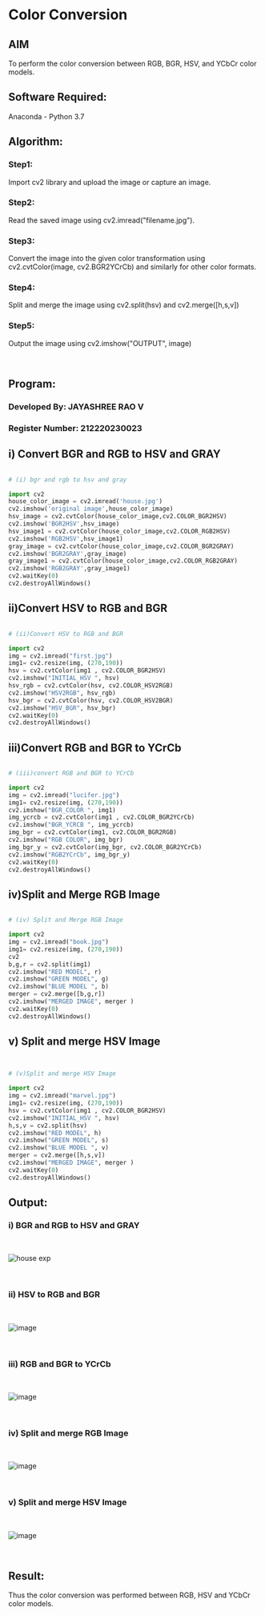 # Color Conversion
## AIM

To perform the color conversion between RGB, BGR, HSV, and YCbCr color models.

## Software Required:
Anaconda - Python 3.7
## Algorithm:

### Step1:
Import cv2 library and upload the image or capture an image.
<br>

### Step2:
Read the saved image using cv2.imread("filename.jpg").
<br>

### Step3:
Convert the image into the given color transformation using cv2.cvtColor(image, cv2.BGR2YCrCb) 
and similarly for other color formats. 
<br>

### Step4:
Split and merge the image using cv2.split(hsv) and cv2.merge([h,s,v]) 
<br>

### Step5:
Output the image using cv2.imshow("OUTPUT", image)

<br>

## Program:

### Developed By: JAYASHREE RAO V
### Register Number: 212220230023

## i) Convert BGR and RGB to HSV and GRAY

```python

# (i) bgr and rgb to hsv and gray

import cv2
house_color_image = cv2.imread('house.jpg')
cv2.imshow('original image',house_color_image)
hsv_image = cv2.cvtColor(house_color_image,cv2.COLOR_BGR2HSV)
cv2.imshow('BGR2HSV',hsv_image)
hsv_image1 = cv2.cvtColor(house_color_image,cv2.COLOR_RGB2HSV)
cv2.imshow('RGB2HSV',hsv_image1)
gray_image = cv2.cvtColor(house_color_image,cv2.COLOR_BGR2GRAY)
cv2.imshow('BGR2GRAY',gray_image)
gray_image1 = cv2.cvtColor(house_color_image,cv2.COLOR_RGB2GRAY)
cv2.imshow('RGB2GRAY',gray_image1)
cv2.waitKey(0)
cv2.destroyAllWindows()

```

## ii)Convert HSV to RGB and BGR

```python

# (ii)Convert HSV to RGB and BGR

import cv2
img = cv2.imread("first.jpg")
img1= cv2.resize(img, (270,190))
hsv = cv2.cvtColor(img1 , cv2.COLOR_BGR2HSV)
cv2.imshow("INITIAL_HSV ", hsv)
hsv_rgb = cv2.cvtColor(hsv, cv2.COLOR_HSV2RGB)
cv2.imshow("HSV2RGB", hsv_rgb)
hsv_bgr = cv2.cvtColor(hsv, cv2.COLOR_HSV2BGR)
cv2.imshow("HSV_BGR", hsv_bgr)
cv2.waitKey(0)
cv2.destroyAllWindows()

```

## iii)Convert RGB and BGR to YCrCb

```python 

# (iii)convert RGB and BGR to YCrCb

import cv2
img = cv2.imread("lucifer.jpg")
img1= cv2.resize(img, (270,190))
cv2.imshow("BGR_COLOR ", img1)
img_ycrcb = cv2.cvtColor(img1 , cv2.COLOR_BGR2YCrCb)
cv2.imshow("BGR_YCRCB ", img_ycrcb)
img_bgr = cv2.cvtColor(img1, cv2.COLOR_BGR2RGB)
cv2.imshow("RGB COLOR", img_bgr)
img_bgr_y = cv2.cvtColor(img_bgr, cv2.COLOR_BGR2YCrCb)
cv2.imshow("RGB2YCrCb", img_bgr_y)
cv2.waitKey(0)
cv2.destroyAllWindows()

```

## iv)Split and Merge RGB Image
```python 

# (iv) Split and Merge RGB Image

import cv2
img = cv2.imread("book.jpg")
img1= cv2.resize(img, (270,190))
cv2
b,g,r = cv2.split(img1)
cv2.imshow("RED MODEL", r)
cv2.imshow("GREEN MODEL", g)
cv2.imshow("BLUE MODEL ", b)
merger = cv2.merge([b,g,r])
cv2.imshow("MERGED IMAGE", merger )
cv2.waitKey(0)
cv2.destroyAllWindows()

```

## v) Split and merge HSV Image

```python 


# (v)Split and merge HSV Image

import cv2
img = cv2.imread("marvel.jpg")
img1= cv2.resize(img, (270,190))
hsv = cv2.cvtColor(img1 , cv2.COLOR_BGR2HSV)
cv2.imshow("INITIAL_HSV ", hsv)
h,s,v = cv2.split(hsv)
cv2.imshow("RED MODEL", h)
cv2.imshow("GREEN MODEL", s)
cv2.imshow("BLUE MODEL ", v)
merger = cv2.merge([h,s,v])
cv2.imshow("MERGED IMAGE", merger )
cv2.waitKey(0)
cv2.destroyAllWindows()

```

## Output:
### i) BGR and RGB to HSV and GRAY
<br>

![house exp](https://user-images.githubusercontent.com/74660507/162556867-a2746bcc-526a-46b0-b6ea-11b0917bac13.png)


<br>

### ii) HSV to RGB and BGR
<br>

![image](https://user-images.githubusercontent.com/74660507/162557348-834c4fec-27f6-42f0-b9ac-781bc53fb95a.png)


<br>

### iii) RGB and BGR to YCrCb
<br>

![image](https://user-images.githubusercontent.com/74660507/162557490-88360244-5f17-4e2b-a739-c76e844bce9e.png)


<br>

### iv) Split and merge RGB Image
<br>

![image](https://user-images.githubusercontent.com/74660507/162557562-415e6129-72b4-44c7-9052-c957ebb42ff9.png)



<br>

### v) Split and merge HSV Image
<br>

![image](https://user-images.githubusercontent.com/74660507/162557642-0aef8196-b48a-403d-9724-5287957ad7fe.png)


<br>



## Result:
Thus the color conversion was performed between RGB, HSV and YCbCr color models.
